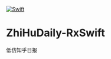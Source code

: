 [![Swift](https://img.shields.io/badge/swift-4.0-orange.svg)](https://swift.org)

# ZhiHuDaily-RxSwift
低仿知乎日报
